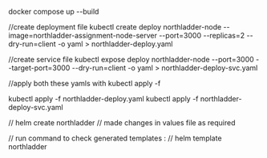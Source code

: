 
docker compose up --build

//create deployment file
kubectl create deploy northladder-node --image=northladder-assignment-node-server --port=3000 --replicas=2 --dry-run=client -o yaml > northladder-deploy.yaml


//create service file
kubectl expose deploy northladder-node --port=3000 --target-port=3000 --dry-run=client -o yaml > northladder-deploy-svc.yaml


//apply both these yamls with kubectl apply -f <file-name>

kubectl apply -f  northladder-deploy.yaml
kubectl apply -f northladder-deploy-svc.yaml



// helm create northladder
// made changes in values file as required

// run command to check generated templates :
// helm template northladder
